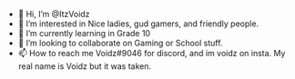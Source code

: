 - 👋 Hi, I’m @ItzVoidz
- 👀 I’m interested in Nice ladies, gud gamers, and friendly people.
- 🌱 I’m currently learning in Grade 10
- 💞️ I’m looking to collaborate on Gaming or School stuff.
- 📫 How to reach me Voidz#9046 for discord, and im voidz on insta.
My real name is Voidz but it was taken.
